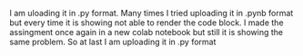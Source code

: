 I am uloading it in .py format. Many times I tried uploading it in .pynb format but every time it is showing not able to render the code block.
I made the assingment once again in a new colab notebook but still it is showing the same problem.
So at last I am uploading it in .py format
